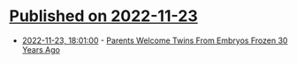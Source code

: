 # [Published on 2022-11-23](index.md)

* [2022-11-23, 18:01:00](https://science.slashdot.org/story/22/11/23/168237/parents-welcome-twins-from-embryos-frozen-30-years-ago?utm_source=rss1.0mainlinkanon&utm_medium=feed) - [Parents Welcome Twins From Embryos Frozen 30 Years Ago](https://science.slashdot.org/story/22/11/23/168237/parents-welcome-twins-from-embryos-frozen-30-years-ago?utm_source=rss1.0mainlinkanon&utm_medium=feed)
